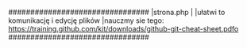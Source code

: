 ################################
|strona.php
|
|ułatwi to komunikację i edycję plików
|nauczmy sie tego:
https://training.github.com/kit/downloads/github-git-cheat-sheet.pdfo
################################

